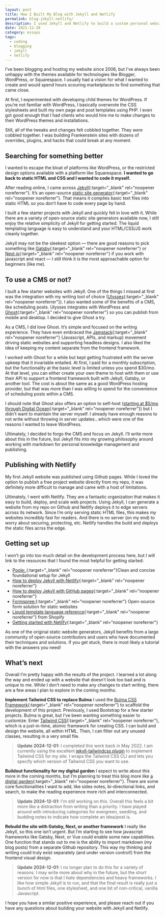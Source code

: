 ```yaml
---
layout: post
title: How I Built My Blog with Jekyll and Netlify
permalink: blog-jekyll-netlify/
description: I used Jekyll and Netlify to build a custom personal website and blog.
date: 2021-12-20
category: essays
tags:
  - coding
  - blogging
  - jekyll
  - netlify
---
```


I’ve been blogging and hosting my website since 2006, but I’ve always been unhappy with the themes available for technologies like Blogger, WordPress, or Squarespace. I usually had a vision for what I wanted to create and would spend hours scouring marketplaces to find something that came close.

At first, I experimented with developing child themes for WordPress. If you’re not familiar with WordPress, I basically overwrote the CSS stylesheets and built my own page and post templates using PHP. I even got good enough that I had clients who would hire me to make changes to their WordPress themes and installations.

Still, all of the tweaks and changes felt cobbled together. They _were_ cobbled together. I was building Frankenstein sites with dozens of overrides, plugins, and hacks that could break at any moment.

## Searching for something better

I wanted to escape the bloat of platforms like WordPress, or the restricted design options available with a platform like Squarespace. **I wanted to go back to static HTML and CSS and I wanted to code it myself.**

After reading online, I came across [Jekyll][1]{:target="_blank" rel="noopener noreferrer"}. It’s an open-source [static site generator][2]{:target="_blank" rel="noopener noreferrer"}. That means it complies basic text files into static HTML so you don’t have to code every page by hand.

I built a few starter projects with Jekyll and quickly fell in love with it. While there are a variety of open-source static site generators available now, I still enjoy the relative simplicity of Jekyll for getting started. The liquid templating language is easy to understand and your HTML/CSS/JS work cleanly together.

Jekyll may not be the sleekest option — there are good reasons to pick something like [Gatsby][3]{:target="_blank" rel="noopener noreferrer"} or [Next.js][4]{:target="_blank" rel="noopener noreferrer"} if you work with javascript and react — I still think it is the most approachable option for beginners (like me).

## To use a CMS or not?

I built a few starter websites with Jekyll. One of the things I missed at first was the integration with my writing tool of choice ([Ulysses][5]{:target="_blank" rel="noopener noreferrer"}). I also wanted some of the benefits of a CMS, like scheduling posts. Ulysses integrates with WordPress and [Ghost][6]{:target="_blank" rel="noopener noreferrer"} so you can publish from mobile and desktop. I decided to give Ghost a try.

As a CMS, I did love Ghost. It’s simple and focused on the writing experience. They have even embraced the [Jamstack][7]{:target="_blank" rel="noopener noreferrer"} (Javascript, APIs, and markup) movement driving static websites and supporting headless designs. I also liked the idea of keeping my content separate from the frontend framework.

I worked with Ghost for a while but kept getting frustrated with the server upkeep that it invariable entailed. At first, I paid for a monthly subscription, but the functionality at the basic level is limited unless you spend $30/mo. At that level, you can either create your own theme to host with them or use their API to support a frontend framework built with Jekyll, Gatsby, or another tool. The cost is about the same as a good WordPress hosting provider, but that was more than I was willing to spend for the convenience of scheduling posts within a CMS.

I should note that Ghost also offers an option to self-host ([starting at $5/mo through Digital Ocean][8]{:target="_blank" rel="noopener noreferrer"}) but I didn’t want to maintain the server myself. I already have enough reasons to not write without throwing in server updates…which were one of the reasons I wanted to leave WordPress.

Ultimately, I decided to forgo the CMS and focus on Jekyll. I’ll write more about this in the future, but Jekyll fits into my growing philosophy around working with markdown for personal knowledge management and publishing.

## Publishing with Netlify

My first Jekyll website was published using Github pages. While I loved the option to publish a free project website directly from my repo, it was definitely more difficult to manage and came with a host of limitations.

Ultimately, I went with Netlify. They are a fantastic organization that makes it easy to build, deploy, and scale web projects. Using Jekyll, I can generate a website from my repo on Github and Netlify deploys it to edge servers across its network. Since I’m only serving static HTML files, this makes my websites incredibly fast for readers. And there is no server (on my end) to worry about securing, protecting, etc. Netlify handles the build and deploys the static files acrss the edge.

## Getting set up

I won’t go into too much detail on the development process here, but I will link to the resources that I found the most helpful for getting started:

* [Poole: ][9]{:target="_blank" rel="noopener noreferrer"}Clean and concise foundational setup for Jekyll
* [How to deploy Jekyll with Netlify][10]{:target="_blank" rel="noopener noreferrer"}
* [How to deploy Jekyll with GitHub pages][11]{:target="_blank" rel="noopener noreferrer"}
* [Formspree:][12]{:target="_blank" rel="noopener noreferrer"} Open-source form solution for static websites
* [Liquid template language reference][13]{:target="_blank" rel="noopener noreferrer"} from Shopify
* [Getting started with Netlify][14]{:target="_blank" rel="noopener noreferrer"}

As one of the original static website generators, Jekyll benefits from a large community of open-source contributors and users who have documented their techniques and solutions. If you get stuck, there is most likely a tutorial with the answers you need!

## What’s next

Overall I’m pretty happy with the results of the project. I learned a lot along the way and ended up with a website that doesn’t look too bad and is unique to me. While I don’t need to make any changes to start writing, there are a few areas I plan to explore in the coming months:

**Implement Tailwind CSS to replace Bulma**
I used the [Bulma CSS Framework][15]{:target="_blank" rel="noopener noreferrer"} to scaffold the development of this project. Previously, I used Bootstrap for a few starter projects. Bulma is great, but I’ve been wanting something easier to customize. Enter [Tailwind CSS][16]{:target="_blank" rel="noopener noreferrer"}, which is a just-in-time, atomic framework for creating CSS. I can build and design the website, all within HTML. Then, I can filter out any unused classes, resulting in a very small file.

> **Update 2024-12-01:** I completed this work back in May 2022. I am currently using the excellent [jekyll-tailwindcss plugin](https://github.com/vormwald/jekyll-tailwindcss) to implement Tailwind CSS for my site. I wraps the Tailwind CSS CLI and lets you specify which version of Tailwind CSS you want to use.

**Buildout functionality for my digital garden**
I expect to write about this more in the coming months, but I’m planning to treat this blog more like [a digital garden][17]{:target="_blank" rel="noopener noreferrer"}. There are some core functionalities I want to add, like sides notes, bi-directional links, and search, to make the reading experience more rich and interconnected.

> **Update 2024-12-01:** I'm still working on this. Overall this feels a bit more like a distraction from writing than a priority. I have played around with introducing categories for evergreen, seedling, and budding notes to indicate how complete an idea/post is.

**Rebuild the site with Gatsby, Next, or another framework**
I really like Jekyll, so this one isn’t urgent. But I’m starting to see how javascript frameworks like Gatsby, Next, or Vue could enable some new capabilities. One function that stands out to me is the ability to import markdown (my blog posts) from a separate Github repository. This way my thinking and writing could truly exist separately (and under version control!) from the frontend visual design.

> **Update 2024-12-01:** I no longer plan to do this for a variety of reasons. I may write more about why in the future, but the short version for now is that I _hate_ dependencies and heavy frameworks. I like how simple Jekyll is to run, and that the final result is really just a bunch of html files, one stylesheet, and one bit of non-critical, vanilla Javascript.

I hope you have a similar positive experience, and please reach out if you have any questions about building your website with Jekyll and Netlify.

[1]:	https://jekyllrb.com/ "Jekyll"
[2]:	https://www.cloudflare.com/learning/performance/static-site-generator/ "What is a static site generator?"
[3]:	https://www.gatsbyjs.com/ "Gatsby JS"
[4]:	https://nextjs.org/ "Next JS"
[5]:	https://ulysses.app/ "Ulysses App"
[6]:	https://ghost.org/ "Ghost"
[7]:	https://jamstack.org/what-is-jamstack/ "Jamstack"
[8]:	https://marketplace.digitalocean.com/apps/ghost "Ghost App on Digital Ocean"
[9]:	https://getpoole.com/ "Poole"
[10]:	https://www.netlify.com/blog/2020/04/02/a-step-by-step-guide-jekyll-4.0-on-netlify/ "Netlify"
[11]:	https://docs.github.com/en/pages/setting-up-a-github-pages-site-with-jekyll/creating-a-github-pages-site-with-jekyll "Github"
[12]:	https://formspree.io/ "Formspree"
[13]:	https://shopify.github.io/liquid/ "Shopify on GitHub"
[14]:	https://docs.netlify.com/ "Netlify Docs"
[15]:	https://bulma.io/ "Bulma Docs"
[16]:	https://tailwindcss.com/
[17]:	https://maggieappleton.com/garden-history "A Brief History of the Digital Garden"